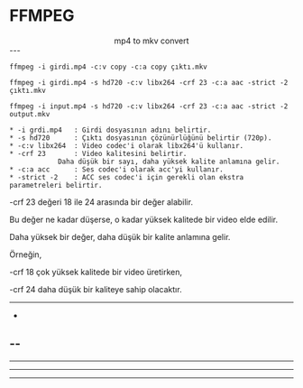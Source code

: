# FFMPEG


<div align="center"; color="blue">
  mp4 to mkv convert
</div>
---

```
ffmpeg -i girdi.mp4 -c:v copy -c:a copy çıktı.mkv
```

```
ffmpeg -i girdi.mp4 -s hd720 -c:v libx264 -crf 23 -c:a aac -strict -2 çıktı.mkv
```

```
ffmpeg -i input.mp4 -s hd720 -c:v libx264 -crf 23 -c:a aac -strict -2 output.mkv
```


	* -i grdi.mp4 	: Girdi dosyasının adını belirtir.
	* -s hd720		: Çıktı dosyasının çözünürlüğünü belirtir (720p).
	* -c:v libx264	: Video codec'i olarak libx264'ü kullanır.
	* -crf 23		: Video kalitesini belirtir. 
 				Daha düşük bir sayı, daha yüksek kalite anlamına gelir.
	* -c:a acc		: Ses codec'i olarak acc'yi kullanır.
	* -strict -2	: ACC ses codec'i için gerekli olan ekstra parametreleri belirtir.

<p> -crf 23 değeri 18 ile 24 arasında bir değer alabilir. </p>
<p> Bu değer ne kadar düşerse, o kadar yüksek kalitede bir video elde edilir. </p>
<p> Daha yüksek bir değer, daha düşük bir kalite anlamına gelir. </p>
<p> Örneğin, </p>
<p> -crf 18 çok yüksek kalitede bir video üretirken, </p>
<p> -crf 24 daha düşük bir kaliteye sahip olacaktır.</p>
<p> </p>
<p> </p>

<p> </p>
<p> </p>
 



	
	

---

-
--
---
----
-----
------

